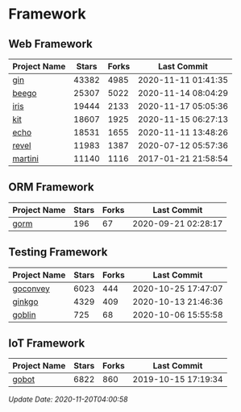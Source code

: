 # Framework

## Web Framework
| Project Name | Stars | Forks | Last Commit |
| ------------ | ----- | ----- | ----------- |
| [gin](https://github.com/gin-gonic/gin) | 43382 | 4985 | 2020-11-11 01:41:35 |
| [beego](https://github.com/astaxie/beego) | 25307 | 5022 | 2020-11-14 08:04:29 |
| [iris](https://github.com/kataras/iris) | 19444 | 2133 | 2020-11-17 05:05:36 |
| [kit](https://github.com/go-kit/kit) | 18607 | 1925 | 2020-11-15 06:27:13 |
| [echo](https://github.com/labstack/echo) | 18531 | 1655 | 2020-11-11 13:48:26 |
| [revel](https://github.com/revel/revel) | 11983 | 1387 | 2020-07-12 05:57:36 |
| [martini](https://github.com/go-martini/martini) | 11140 | 1116 | 2017-01-21 21:58:54 |

## ORM Framework
| Project Name | Stars | Forks | Last Commit |
| ------------ | ----- | ----- | ----------- |
| [gorm](https://github.com/jinzhu/gorm) | 196 | 67 | 2020-09-21 02:28:17 |

## Testing Framework
| Project Name | Stars | Forks | Last Commit |
| ------------ | ----- | ----- | ----------- |
| [goconvey](https://github.com/smartystreets/goconvey) | 6023 | 444 | 2020-10-25 17:47:07 |
| [ginkgo](https://github.com/onsi/ginkgo) | 4329 | 409 | 2020-10-13 21:46:36 |
| [goblin](https://github.com/franela/goblin) | 725 | 68 | 2020-10-06 15:55:58 |

## IoT Framework
| Project Name | Stars | Forks | Last Commit |
| ------------ | ----- | ----- | ----------- |
| [gobot](https://github.com/hybridgroup/gobot) | 6822 | 860 | 2019-10-15 17:19:34 |

*Update Date: 2020-11-20T04:00:58*